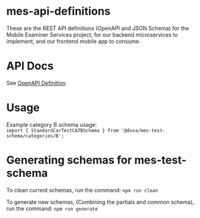 # mes-api-definitions

These are the REST API definitions (OpenAPI and JSON Schema) for the Mobile Examiner Services project, for our backend microservices to implement, and our frontend mobile app to consume.

# API Docs
See [OpenAPI Definition](https://combinatronics.com/dvsa/mes-api-definitions/develop/redoc-static.html).

# Usage

Example category B schema usage:  
`import { StandardCarTestCATBSchema } from '@dvsa/mes-test-schema/categories/B';`

# Generating schemas for mes-test-schema

To clean current schemas, run the command:
`npm run clean`

To generate new schemas, (Combining the partials and common schema), run the command:
`npm run generate`
